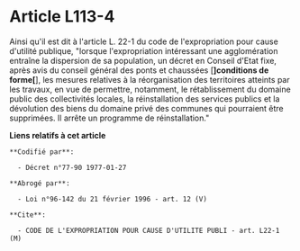 # Article L113-4

Ainsi qu'il est dit à l'article L. 22-1 du code de l'expropriation pour cause d'utilité publique, "lorsque l'expropriation
intéressant une agglomération entraîne la dispersion de sa population, un décret en Conseil d'Etat fixe, après avis du
conseil général des ponts et chaussées [**]conditions de forme[**], les mesures relatives à la réorganisation des territoires
atteints par les travaux, en vue de permettre, notamment, le rétablissement du domaine public des collectivités locales, la
réinstallation des services publics et la dévolution des biens du domaine privé des communes qui pourraient être supprimées.
Il arrête un programme de réinstallation."

**Liens relatifs à cet article**

	**Codifié par**:

	  - Décret n°77-90 1977-01-27

	**Abrogé par**:

	  - Loi n°96-142 du 21 février 1996 - art. 12 (V)

	**Cite**:

	  - CODE DE L'EXPROPRIATION POUR CAUSE D'UTILITE PUBLI - art. L22-1 (M)
